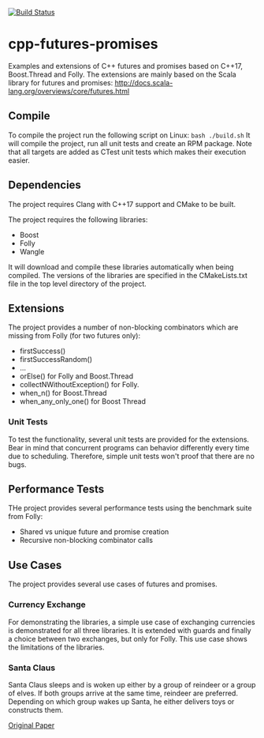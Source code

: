 [![Build Status](https://travis-ci.org/tdauth/cpp-futures-promises.svg?branch=master)](https://travis-ci.org/tdauth/cpp-futures-promises)

# cpp-futures-promises
Examples and extensions of C++ futures and promises based on C++17, Boost.Thread and Folly.
The extensions are mainly based on the Scala library for futures and promises: http://docs.scala-lang.org/overviews/core/futures.html

## Compile
To compile the project run the following script on Linux:
`bash ./build.sh`
It will compile the project, run all unit tests and create an RPM package.
Note that all targets are added as CTest unit tests which makes their execution easier.

## Dependencies
The project requires Clang with C++17 support and CMake to be built.

The project requires the following libraries:
* Boost
* Folly
* Wangle

It will download and compile these libraries automatically when being compiled.
The versions of the libraries are specified in the CMakeLists.txt file in the top level directory of the project.

## Extensions
The project provides a number of non-blocking combinators which are missing from Folly (for two futures only):
* firstSuccess()
* firstSuccessRandom()
* ...
* orElse() for Folly and Boost.Thread
* collectNWithoutException() for Folly.
* when_n() for Boost.Thread
* when_any_only_one() for Boost Thread

### Unit Tests
To test the functionality, several unit tests are provided for the extensions.
Bear in mind that concurrent programs can behavior differently every time due to scheduling.
Therefore, simple unit tests won't proof that there are no bugs.

## Performance Tests
THe project provides several performance tests using the benchmark suite from Folly:
* Shared vs unique future and promise creation
* Recursive non-blocking combinator calls

## Use Cases
The project provides several use cases of futures and promises.

### Currency Exchange
For demonstrating the libraries, a simple use case of exchanging currencies is demonstrated for all three libraries.
It is extended with guards and finally a choice between two exchanges, but only for Folly.
This use case shows the limitations of the libraries.

### Santa Claus
Santa Claus sleeps and is woken up either by a group of reindeer or a group of elves.
If both groups arrive at the same time, reindeer are preferred.
Depending on which group wakes up Santa, he either delivers toys or constructs them.

[Original Paper](https://crsr.net/files/ANewExerciseInConcurrency.pdf)